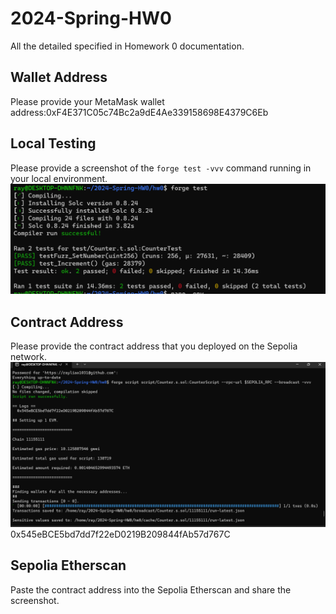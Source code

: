 # 2024-Spring-HW0

All the detailed specified in Homework 0 documentation.

## Wallet Address
Please provide your MetaMask wallet address:0xF4E371C05c74Bc2a9dE4Ae339158698E4379C6Eb

## Local Testing
Please provide a screenshot of the `forge test -vvv` command running in your local environment.
![image](https://github.com/rayliao1031/2024-Spring-HW0/blob/main/Local%20Testing.png)

## Contract Address
Please provide the contract address that you deployed on the Sepolia network.
![image](https://github.com/rayliao1031/2024-Spring-HW0/blob/main/Contract%20Address.png)
0x545eBCE5bd7dd7f22eD0219B209844fAb57d767C

## Sepolia Etherscan
Paste the contract address into the Sepolia Etherscan and share the screenshot.

